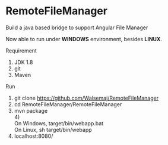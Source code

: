 # RemoteFileManager
Build a java based bridge to support Angular File Manager

Now able to run under <b>WINDOWS</b> environment, besides <b>LINUX</b>.

Requirement
1) JDK 1.8<br>
2) git<br>
3) Maven<br>

Run
1) git clone https://github.com/Walsemaj/RemoteFileManager<br>
2) cd RemoteFileManager/RemoteFileManager<br>
3) mvn package<br>
4)<br>
    On Windows, target/bin/webapp.bat<br>
    On Linux, sh target/bin/webapp<br>
5) localhost:8080/<br>
